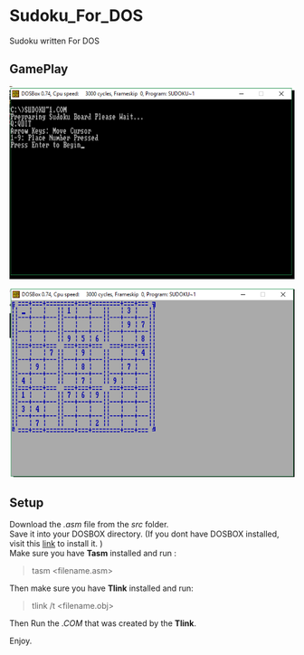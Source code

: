 # Sudoku_For_DOS
Sudoku written For DOS

## GamePlay <br />
![alt text](https://github.com/rdiaz002/Sudoku_For_DOS/blob/master/IMAGES/start_up.PNG) 

![alt text](https://github.com/rdiaz002/Sudoku_For_DOS/blob/master/IMAGES/GamePlay.PNG)

## Setup
Download the *.asm* file from the *src* folder. <br />
Save it into your DOSBOX directory. (If you dont have DOSBOX installed, visit this [link](https://www.dosbox.com/) to install it. ) <br />
Make sure you have **Tasm** installed and run : <br />
> tasm <filename.asm>  <br />

Then make sure you have **Tlink** installed and run: <br />

> tlink /t <filename.obj> <br />

Then Run the *.COM* that was created by the **Tlink**. <br />

Enjoy.     
